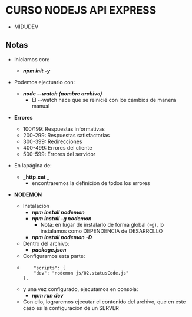 # CURSO NODEJS API EXPRESS

- MIDUDEV

## Notas

- Iniciamos con:
  - **_npm init -y_**

- Podemos ejectuarlo con: 
  - **_node --watch (nombre archivo)_** 
    - El --watch hace que se reinicié con los cambios de manera manual
- **Errores**
  - 100/199: Respuestas informativas
  - 200-299: Respuestas satisfactorias
  - 300-399: Redirecciones
  - 400-499: Errores del cliente
  - 500-599: Errores del servidor

- En lapágina de: 
  - **_http.cat _**
    - encontraremos la definición de todos los errores

- **NODEMON**
    - Instalación
      - **_npm install nodemon_**
      - **_npm install -g nodemon_**
        -  Nota: en lugar de instalarlo de forma global (-g), lo instalamos como DEPENDENCIA de DESARROLLO
      - **_npm install nodemon -D_** 
  - Dentro del archivo:
    - **_package.json_**
  - Configuramos esta parte:
  - ```
        "scripts": {
        "dev": "nodemon js/02.statusCode.js"
    },
    ```
  - y una vez configurado, ejecutamos en consola:
    - **_npm run dev_**
  - Con ello, lograremos ejecutar el contenido del archivo, que en este caso es la configuración de un SERVER